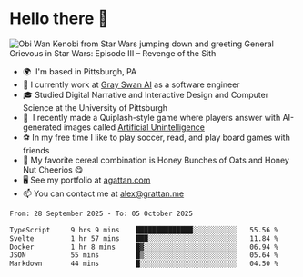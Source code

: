 <!--
**GameDog9988/GameDog9988** is a ✨ _special_ ✨ repository because its `README.md` (this file) appears on your GitHub profile.

Here are some ideas to get you started:

- 🔭 I’m currently working on ...
- 🌱 I’m currently learning ...
- 👯 I’m looking to collaborate on ...
- 🤔 I’m looking for help with ...
- 💬 Ask me about ...
- 📫 How to reach me: ...
- 😄 Pronouns: ...
- ⚡ Fun fact: ...
-->



Hello there 👋
==================================

![Obi Wan Kenobi from Star Wars jumping down and greeting General Grievous in Star Wars: Episode III – Revenge of the Sith](https://github.com/agrattan0820/agrattan0820/assets/51346343/689e56eb-29be-46a5-a079-28ea727b5f7e)


- 🌍  I'm based in Pittsburgh, PA
- 🦢  I currently work at [Gray Swan AI](https://www.grayswan.ai) as a software engineer
- 🎓  Studied Digital Narrative and Interactive Design and Computer Science at the University of Pittsburgh
- 👾  I recently made a Quiplash-style game where players answer with AI-generated images called [Artificial Unintelligence](https://github.com/agrattan0820/artificial-unintelligence)
- ⚽  In my free time I like to play soccer, read, and play board games with friends
- 🥣  My favorite cereal combination is Honey Bunches of Oats and Honey Nut Cheerios 😋
- 🖥️  See my portfolio at [agattan.com](http://agrattan.com/)
- 📫  You can contact me at [alex@grattan.me](mailto:alex@grattan.me)

<!--START_SECTION:waka-->

```txt
From: 28 September 2025 - To: 05 October 2025

TypeScript     9 hrs 9 mins    ██████████████░░░░░░░░░░░   55.56 %
Svelte         1 hr 57 mins    ███░░░░░░░░░░░░░░░░░░░░░░   11.84 %
Docker         1 hr 8 mins     █▓░░░░░░░░░░░░░░░░░░░░░░░   06.94 %
JSON           55 mins         █▒░░░░░░░░░░░░░░░░░░░░░░░   05.64 %
Markdown       44 mins         █░░░░░░░░░░░░░░░░░░░░░░░░   04.50 %
```

<!--END_SECTION:waka-->
